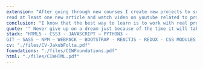 ```yaml
---
extension: "After going through new courses I create new projects to solidify my knowledge and get experience. My daily habit is to
read at least one new article and watch video on youtube related to programming."
conclusion: "I know that the best way to learn is to work with real projects in a team. So my goal for now, is to get a Junior position job so I could learn even more and faster from my colleagues."
quote: '" Never give up on a dream just because of the time it will take to accomplish it. The time will pass anyway. "'
stack: "HTML5 - CSS3 - JAVASCRIPT – PYTHON3 -
GIT – SASS – NPM – WEBPACK – BOOTSTRAP - REACTJS - REDUX - CSS MODULES - FIREBASE - GRAPHQL - GATSBY"
cv: "./files/CV-JakubFolta.pdf"
foundations: "./files/CIWFoundations.pdf"
html: "./files/CIWHTML.pdf"
---
```

